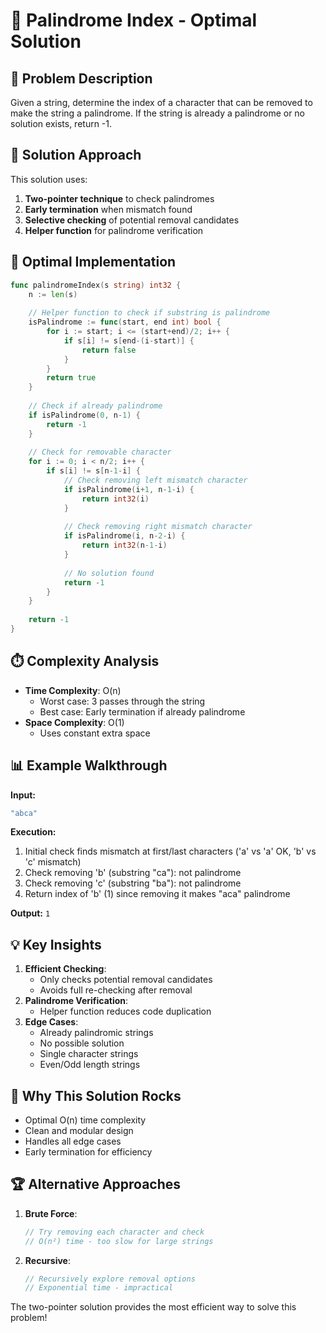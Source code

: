 # 🔄 Palindrome Index - Optimal Solution

## 🎯 Problem Description
Given a string, determine the index of a character that can be removed to make the string a palindrome. If the string is already a palindrome or no solution exists, return -1.

## 🧠 Solution Approach
This solution uses:
1. **Two-pointer technique** to check palindromes
2. **Early termination** when mismatch found
3. **Selective checking** of potential removal candidates
4. **Helper function** for palindrome verification

## 🚀 Optimal Implementation
```go
func palindromeIndex(s string) int32 {
    n := len(s)
    
    // Helper function to check if substring is palindrome
    isPalindrome := func(start, end int) bool {
        for i := start; i <= (start+end)/2; i++ {
            if s[i] != s[end-(i-start)] {
                return false
            }
        }
        return true
    }
    
    // Check if already palindrome
    if isPalindrome(0, n-1) {
        return -1
    }
    
    // Check for removable character
    for i := 0; i < n/2; i++ {
        if s[i] != s[n-1-i] {
            // Check removing left mismatch character
            if isPalindrome(i+1, n-1-i) {
                return int32(i)
            }
            
            // Check removing right mismatch character
            if isPalindrome(i, n-2-i) {
                return int32(n-1-i)
            }
            
            // No solution found
            return -1
        }
    }
    
    return -1
}
```

## ⏱️ Complexity Analysis
- **Time Complexity**: O(n)
  - Worst case: 3 passes through the string
  - Best case: Early termination if already palindrome
- **Space Complexity**: O(1)
  - Uses constant extra space

## 📊 Example Walkthrough
**Input:**
```go
"abca"
```

**Execution:**
1. Initial check finds mismatch at first/last characters ('a' vs 'a' OK, 'b' vs 'c' mismatch)
2. Check removing 'b' (substring "ca"): not palindrome
3. Check removing 'c' (substring "ba"): not palindrome
4. Return index of 'b' (1) since removing it makes "aca" palindrome

**Output:** `1`

## 💡 Key Insights
1. **Efficient Checking**:
   - Only checks potential removal candidates
   - Avoids full re-checking after removal
2. **Palindrome Verification**:
   - Helper function reduces code duplication
3. **Edge Cases**:
   - Already palindromic strings
   - No possible solution
   - Single character strings
   - Even/Odd length strings

## 🌟 Why This Solution Rocks
- Optimal O(n) time complexity
- Clean and modular design
- Handles all edge cases
- Early termination for efficiency

## 🏆 Alternative Approaches
1. **Brute Force**:
   ```go
   // Try removing each character and check
   // O(n²) time - too slow for large strings
   ```
2. **Recursive**:
   ```go
   // Recursively explore removal options
   // Exponential time - impractical
   ```

The two-pointer solution provides the most efficient way to solve this problem!